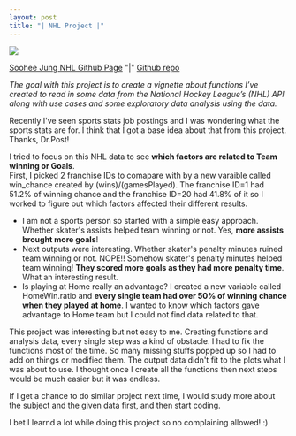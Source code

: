 ```yaml
---
layout: post
title: "| NHL Project |"
---
```


![](https://raw.githubusercontent.com/sjung7nc/sjung7nc.github.io/master/images/NHL.png)

[Soohee Jung NHL Github Page](https://sjung7nc.github.io/Soohee.Project/) "|" [Github repo](https://github.com/sjung7nc/Soohee.Project)  

*The goal with this project is to create a vignette about functions I’ve created to read in some data from
the National Hockey League’s (NHL) API along with use cases and some exploratory data analysis using the data.*

Recently I've seen sports stats job postings and I was wondering what the sports stats are for. I think that I got a base idea about that from this project. Thanks, Dr.Post!  

I tried to focus on this NHL data to see **which factors are related to Team winning or Goals**.  
First, I picked 2 franchise IDs to comapare with by a new varaible called win_chance created by (wins)/(gamesPlayed). The franchise ID=1 had 51.2% of winning chance and the franchise ID=20 had 41.8% of it so I worked to figure out which factors affected their different results.  
- I am not a sports person so started with a simple easy approach. Whether skater's assists helped team winning or not. Yes, **more assists brought more goals**!  
- Next outputs were interesting. Whether skater's penalty minutes ruined team winning or not. NOPE!! Somehow skater's penalty minutes helped team winning! **They scored more goals as they had more penalty time**. What an interesting result.  
- Is playing at Home really an advantage? I created a new variable called HomeWin.ratio and **every single team had over 50% of winning chance when they played at home**. I wanted to know which factors gave advantage to Home team but I could not find data related to that.  

This project was interesting but not easy to me. Creating functions and analysis data, every single step was a kind of obstacle. I had to fix the functions most of the time. So many missing stuffs popped up so I had to add on things or modified them. The output data didn't fit to the plots what I was about to use. I thought once I create all the functions then next steps would be much easier but it was endless.  

If I get a chance to do similar project next time, I would study more about the subject and the given data first, and then start coding.  

I bet I learnd a lot while doing this project so no complaining allowed! :)
